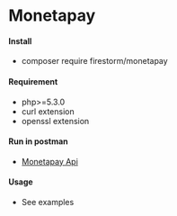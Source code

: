 # Monetapay


#### Install

- composer require firestorm/monetapay


#### Requirement

- php>=5.3.0
- curl extension
- openssl extension

#### Run in postman

- [Monetapay Api](https://www.getpostman.com/collections/9369895c623fe4f6f3f1 "Monetapay Api")


#### Usage

- See examples